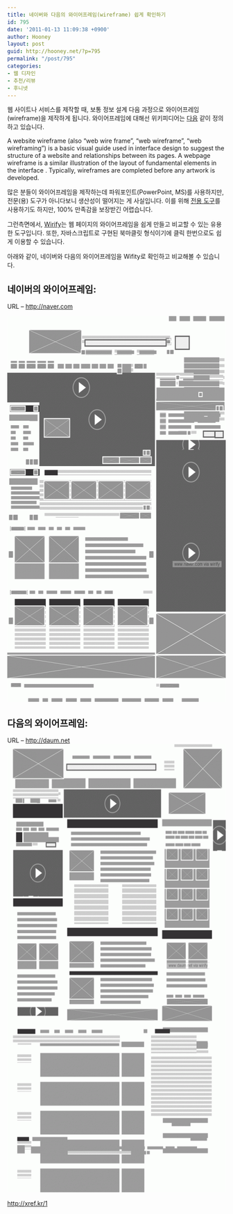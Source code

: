 ```yaml
---
title: 네이버와 다음의 와이어프레임(wireframe) 쉽게 확인하기
id: 795
date: '2011-01-13 11:09:38 +0900'
author: Hooney
layout: post
guid: http://hooney.net/?p=795
permalink: "/post/795"
categories:
- 웹 디자인
- 추천/리뷰
- 후니넷
---
```


웹 사이트나 서비스를 제작할 때, 보통 정보 설계 다음 과정으로 와이어프레임(wireframe)을 제작하게 됩니다. 와이어프레임에 대해선 위키피디어는 [다음](http://en.wikipedia.org/wiki/Website_wireframe) 같이 정의하고 있습니다.

A website wireframe (also &#8220;web wire frame&#8221;, &#8220;web wireframe&#8221;, &#8220;web wireframing&#8221;) is a basic visual guide used in interface design to suggest the structure of a website and relationships between its pages. A webpage wireframe is a similar illustration of the layout of fundamental elements in the interface . Typically, wireframes are completed before any artwork is developed.

많은 분들이 와이어프레임을 제작하는데 파워포인트(PowerPoint, MS)를 사용하지만, 전문(용) 도구가 아니다보니 생산성이 떨어지는 게 사실입니다. 이를 위해 [전용 도구](http://uxfactory.com/787)를 사용하기도 하지만, 100% 만족감을 보장받긴 어렵습니다.

그런측면에서, [Wirify](http://www.volkside.com/tools/wirify/)는 웹 페이지의 와이어프레임을 쉽게 만들고 비교할 수 있는 유용한 도구입니다. 또한, 자바스크립트로 구현된 북마클릿 형식이기에 클릭 한번으로도 쉽게 이용할 수 있습니다. 

아래와 같이, 네이버와 다음의 와이어프레임을 Wifity로 확인하고 비교해볼 수 있습니다.

## 네이버의 와이어프레임:

URL &#8211; <http://naver.com>

<a href="/2011/01/13/795/wireframe-naver/" rel="attachment wp-att-798"><img src="/wp-content/uploads/2011/01/wireframe-naver-600x887.gif" alt="" title="wireframe-naver" width="600" height="887" class="alignnone size-large wp-image-798" /></a>

## 다음의 와이어프레임:

URL &#8211; <http://daum.net>  
<a href="/2011/01/13/795/wireframe-daum/" rel="attachment wp-att-800"><img src="/wp-content/uploads/2011/01/wireframe-daum-600x1031.gif" alt="" title="wireframe-daum" width="600" height="1031" class="alignnone size-large wp-image-800" /></a>

<http://xref.kr/1>
